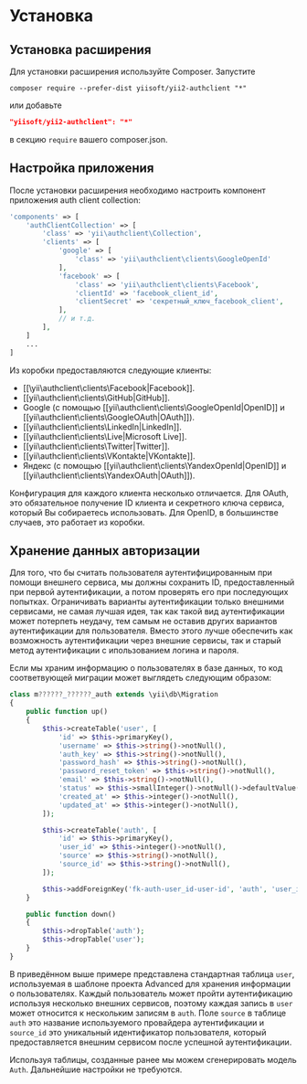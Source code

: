 Установка
============

## Установка расширения

Для установки расширения используйте Composer. Запустите
                                            
```
composer require --prefer-dist yiisoft/yii2-authclient "*"
```

или добавьте

```json
"yiisoft/yii2-authclient": "*"
```
в секцию `require` вашего composer.json.

## Настройка приложения

После установки расширения необходимо настроить компонент приложения auth client collection: 

```php
'components' => [
    'authClientCollection' => [
        'class' => 'yii\authclient\Collection',
        'clients' => [
            'google' => [
                'class' => 'yii\authclient\clients\GoogleOpenId'
            ],
            'facebook' => [
                'class' => 'yii\authclient\clients\Facebook',
                'clientId' => 'facebook_client_id',
                'clientSecret' => 'секретный_ключ_facebook_client',
            ],
            // и т.д.
        ],
    ]
    ...
]
```

Из коробки предоставляются следующие клиенты:

- [[\yii\authclient\clients\Facebook|Facebook]].
- [[yii\authclient\clients\GitHub|GitHub]].
- Google (с помощью [[yii\authclient\clients\GoogleOpenId|OpenID]] и [[yii\authclient\clients\GoogleOAuth|OAuth]]).
- [[yii\authclient\clients\LinkedIn|LinkedIn]].
- [[yii\authclient\clients\Live|Microsoft Live]].
- [[yii\authclient\clients\Twitter|Twitter]].
- [[yii\authclient\clients\VKontakte|VKontakte]].
- Яндекс (с помощью [[yii\authclient\clients\YandexOpenId|OpenID]] и [[yii\authclient\clients\YandexOAuth|OAuth]]).

Конфигурация для каждого клиента несколько отличается. Для OAuth, это обязательное получение ID клиента и секретного
ключа сервиса, который Вы собираетесь использовать. Для OpenID, в большинстве случаев, это работает из коробки.

## Хранение данных авторизации

Для того, что бы считать пользователя аутентифицированным при помощи внешнего сервиса, мы должны сохранить ID,
предоставленный при первой аутентификации, а потом проверять его при последующих попытках. Ограничивать варианты 
аутентификации только внешними сервисами, не самая лучшая идея, так как такой вид аутентификации может
потерпеть неудачу, тем самым не оставив других вариантов аутентификации для пользователя. Вместо этого лучше
обеспечить как возможность аутентификации через внешние сервисы, так и старый метод аутентификации с ипользованием 
логина и пароля.

Если мы храним информацию о пользователях в базе данных, то код соответвующей миграции может выглядеть следующим образом:

```php
class m??????_??????_auth extends \yii\db\Migration
{
    public function up()
    {
        $this->createTable('user', [
            'id' => $this->primaryKey(),
            'username' => $this->string()->notNull(),
            'auth_key' => $this->string()->notNull(),
            'password_hash' => $this->string()->notNull(),
            'password_reset_token' => $this->string()->notNull(),
            'email' => $this->string()->notNull(),
            'status' => $this->smallInteger()->notNull()->defaultValue(10),
            'created_at' => $this->integer()->notNull(),
            'updated_at' => $this->integer()->notNull(),
        ]);

        $this->createTable('auth', [
            'id' => $this->primaryKey(),
            'user_id' => $this->integer()->notNull(),
            'source' => $this->string()->notNull(),
            'source_id' => $this->string()->notNull(),
        ]);

        $this->addForeignKey('fk-auth-user_id-user-id', 'auth', 'user_id', 'user', 'id', 'CASCADE', 'CASCADE');
    }

    public function down()
    {
        $this->dropTable('auth');
        $this->dropTable('user');
    }
}
```

В приведённом выше примере представлена стандартная таблица `user`, используемая в шаблоне проекта Advanced для хранения
информации о пользователях. Каждый пользователь может пройти аутентификацию используя несколько внешних сервисов,
поэтому каждая запись в `user` может относится к нескольким записям в `auth`. Поле `source` в таблице `auth`
это название используемого провайдера аутентификации и `source_id` это уникальный идентификатор пользователя,
который предоставляется внешним сервисом после успешной аутентификации.

Используя таблицы, созданные ранее мы можем сгенерировать модель `Auth`. Дальнейшие настройки не требуются.


